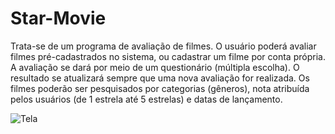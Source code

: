 # Star-Movie
Trata-se de um programa de avaliação de filmes. O usuário poderá avaliar filmes pré-cadastrados no sistema, ou cadastrar um filme por conta própria. A avaliação se dará por meio de um questionário (múltipla escolha).  O resultado se atualizará sempre que uma nova avaliação for realizada. Os filmes poderão ser pesquisados por categorias (gêneros), nota atribuída pelos usuários (de 1 estrela até 5 estrelas) e datas de lançamento.

![Tela](/_imgs/tela.jpg "Tela")
